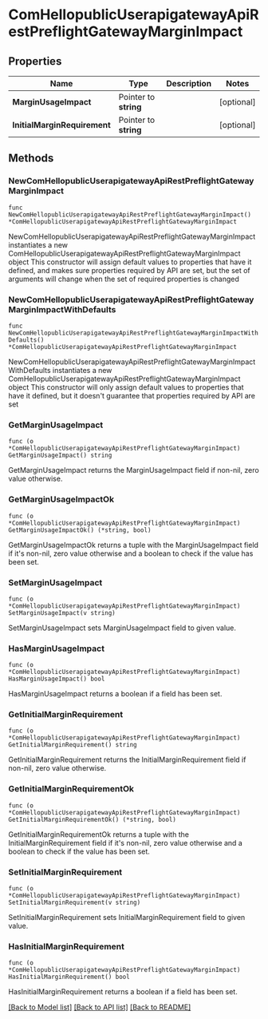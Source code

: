 # ComHellopublicUserapigatewayApiRestPreflightGatewayMarginImpact

## Properties

Name | Type | Description | Notes
------------ | ------------- | ------------- | -------------
**MarginUsageImpact** | Pointer to **string** |  | [optional] 
**InitialMarginRequirement** | Pointer to **string** |  | [optional] 

## Methods

### NewComHellopublicUserapigatewayApiRestPreflightGatewayMarginImpact

`func NewComHellopublicUserapigatewayApiRestPreflightGatewayMarginImpact() *ComHellopublicUserapigatewayApiRestPreflightGatewayMarginImpact`

NewComHellopublicUserapigatewayApiRestPreflightGatewayMarginImpact instantiates a new ComHellopublicUserapigatewayApiRestPreflightGatewayMarginImpact object
This constructor will assign default values to properties that have it defined,
and makes sure properties required by API are set, but the set of arguments
will change when the set of required properties is changed

### NewComHellopublicUserapigatewayApiRestPreflightGatewayMarginImpactWithDefaults

`func NewComHellopublicUserapigatewayApiRestPreflightGatewayMarginImpactWithDefaults() *ComHellopublicUserapigatewayApiRestPreflightGatewayMarginImpact`

NewComHellopublicUserapigatewayApiRestPreflightGatewayMarginImpactWithDefaults instantiates a new ComHellopublicUserapigatewayApiRestPreflightGatewayMarginImpact object
This constructor will only assign default values to properties that have it defined,
but it doesn't guarantee that properties required by API are set

### GetMarginUsageImpact

`func (o *ComHellopublicUserapigatewayApiRestPreflightGatewayMarginImpact) GetMarginUsageImpact() string`

GetMarginUsageImpact returns the MarginUsageImpact field if non-nil, zero value otherwise.

### GetMarginUsageImpactOk

`func (o *ComHellopublicUserapigatewayApiRestPreflightGatewayMarginImpact) GetMarginUsageImpactOk() (*string, bool)`

GetMarginUsageImpactOk returns a tuple with the MarginUsageImpact field if it's non-nil, zero value otherwise
and a boolean to check if the value has been set.

### SetMarginUsageImpact

`func (o *ComHellopublicUserapigatewayApiRestPreflightGatewayMarginImpact) SetMarginUsageImpact(v string)`

SetMarginUsageImpact sets MarginUsageImpact field to given value.

### HasMarginUsageImpact

`func (o *ComHellopublicUserapigatewayApiRestPreflightGatewayMarginImpact) HasMarginUsageImpact() bool`

HasMarginUsageImpact returns a boolean if a field has been set.

### GetInitialMarginRequirement

`func (o *ComHellopublicUserapigatewayApiRestPreflightGatewayMarginImpact) GetInitialMarginRequirement() string`

GetInitialMarginRequirement returns the InitialMarginRequirement field if non-nil, zero value otherwise.

### GetInitialMarginRequirementOk

`func (o *ComHellopublicUserapigatewayApiRestPreflightGatewayMarginImpact) GetInitialMarginRequirementOk() (*string, bool)`

GetInitialMarginRequirementOk returns a tuple with the InitialMarginRequirement field if it's non-nil, zero value otherwise
and a boolean to check if the value has been set.

### SetInitialMarginRequirement

`func (o *ComHellopublicUserapigatewayApiRestPreflightGatewayMarginImpact) SetInitialMarginRequirement(v string)`

SetInitialMarginRequirement sets InitialMarginRequirement field to given value.

### HasInitialMarginRequirement

`func (o *ComHellopublicUserapigatewayApiRestPreflightGatewayMarginImpact) HasInitialMarginRequirement() bool`

HasInitialMarginRequirement returns a boolean if a field has been set.


[[Back to Model list]](../README.md#documentation-for-models) [[Back to API list]](../README.md#documentation-for-api-endpoints) [[Back to README]](../README.md)


